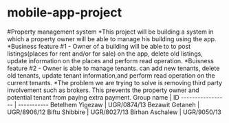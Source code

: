 # mobile-app-project
#Property management system
*This project will be building a system in which a property owner will be able to manage his building using the app.
*Business feature #1 - Owner of a building will be able to to post listings(places for rent and/or for sale) on the app, delete old listings, update information on the places and perform read operation.
*Buisness feature #2 - Owner is able to manage tenants. can add new tenants, delete old tenants, update tenant information,and perform read operation on the current tenants.
*The problem we are trying to solve is removing third party involvement such as brokers. This prevents the property owner and potential tenant from paying extra payment.
Group name            |       ID
-----------------     |       -----------
Betelhem Yigezaw      |       UGR/0874/13
Bezawit Getaneh       |       UGR/8906/12
Biftu Shibbire        |       UGR/8027/13
Birhan Aschalew       |       UGR/9050/13
